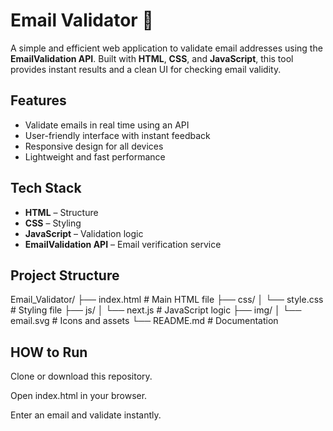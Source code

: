 # Email Validator 📧

A simple and efficient web application to validate email addresses using the **EmailValidation API**. Built with **HTML**, **CSS**, and **JavaScript**, this tool provides instant results and a clean UI for checking email validity.

## Features
- Validate emails in real time using an API  
- User-friendly interface with instant feedback  
- Responsive design for all devices  
- Lightweight and fast performance  

## Tech Stack
- **HTML** – Structure  
- **CSS** – Styling  
- **JavaScript** – Validation logic  
- **EmailValidation API** – Email verification service  

## Project Structure
Email_Validator/
├── index.html # Main HTML file
├── css/
│ └── style.css # Styling file
├── js/
│ └── next.js # JavaScript logic
├── img/
│ └── email.svg # Icons and assets
└── README.md # Documentation

## HOW to Run
Clone or download this repository.

Open index.html in your browser.

Enter an email and validate instantly.
